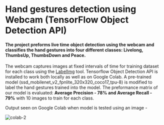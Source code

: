 # Hand gestures detection using Webcam (TensorFlow Object Detection API)

#### The project preforms live time object detection using the webcam and classifies the hand gestures into four different classes: Livelong, ThumbsUp, ThumbsDown and Peace. 

The webcam captures images at fixed intervals of time for training dataset for each class using the [LabelImg](https://github.com/tzutalin/labelImg) tool. Tensorflow Object Detection API is installed to work both locally as well as on Google Colab. A pre-trained model (ssd_mobilenet_v2_fpnlite_320x320_coco17_tpu-8) is modified to label the hand gestures trained into the model. The preformance matrix of our model is evaluated: __Average Precision - 78% and Average Recall - 79%__ with 10 images to train for each class. 

Output seen on Google Colab when model is tested using an image - 

![colab-2](https://user-images.githubusercontent.com/54447234/136154485-05c8305c-6246-4c93-baa8-5cf96921b368.PNG)
